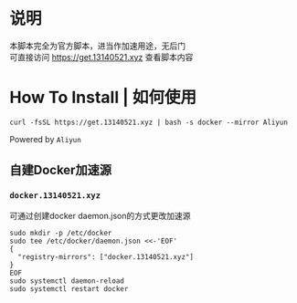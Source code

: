 # 说明
本脚本完全为官方脚本，进当作加速用途，无后门</br>
可直接访问 https://get.13140521.xyz 查看脚本内容
# How To Install | 如何使用

`curl -fsSL https://get.13140521.xyz | bash -s docker --mirror Aliyun`

Powered by `Aliyun`


## 自建Docker加速源 
### `docker.13140521.xyz`
可通过创建docker daemon.json的方式更改加速源

```
sudo mkdir -p /etc/docker
sudo tee /etc/docker/daemon.json <<-'EOF'
{
  "registry-mirrors": ["docker.13140521.xyz"]
}
EOF
sudo systemctl daemon-reload
sudo systemctl restart docker
```
